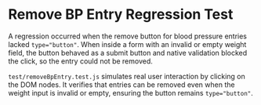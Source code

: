 # Remove BP Entry Regression Test

A regression occurred when the remove button for blood pressure entries lacked
`type="button"`. When inside a form with an invalid or empty weight field, the
button behaved as a submit button and native validation blocked the click, so
the entry could not be removed.

`test/removeBpEntry.test.js` simulates real user interaction by clicking on the
DOM nodes. It verifies that entries can be removed even when the weight input is
invalid or empty, ensuring the button remains `type="button"`.
